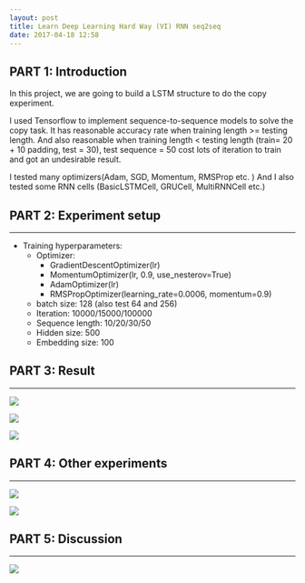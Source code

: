 ```yaml
---
layout: post
title: Learn Deep Learning Hard Way (VI) RNN seq2seq
date: 2017-04-18 12:58
---
```


## PART 1: Introduction

In this project, we are going to build a LSTM structure to do the copy experiment.

I used Tensorflow to implement sequence-to-sequence models to solve the copy task. 
It has reasonable accuracy rate when training length >= testing length.
And also reasonable when training length < testing length (train= 20 + 10 padding, test = 30), test sequence = 50 cost lots of iteration to train and got an undesirable result.

I tested many optimizers(Adam, SGD, Momentum, RMSProp etc. ) 
And I also tested some RNN cells (BasicLSTMCell, GRUCell, MultiRNNCell etc.) 


## PART 2: Experiment setup
---


- Training hyperparameters:
    - Optimizer:
        - GradientDescentOptimizer(lr)
        - MomentumOptimizer(lr, 0.9, use_nesterov=True) 
        - AdamOptimizer(lr)
        - RMSPropOptimizer(learning_rate=0.0006, momentum=0.9)
    - batch size: 128 (also test 64 and 256)
    - Iteration: 10000/15000/100000
    - Sequence length: 10/20/30/50
    - Hidden size: 500
    - Embedding size: 100



## PART 3: Result
---

![][1]

![][2]

![][3]

## PART 4: Other experiments
---

![][4]

![][5]

## PART 5: Discussion 
---

![][6]


  [1]: http://7xi3e9.com1.z0.glb.clouddn.com/lab61.png
  [2]: http://7xi3e9.com1.z0.glb.clouddn.com/lab62.png
  [3]: http://7xi3e9.com1.z0.glb.clouddn.com/lab63.png
  [4]: http://7xi3e9.com1.z0.glb.clouddn.com/Lab64.png
  [5]: http://7xi3e9.com1.z0.glb.clouddn.com/lab65.png
  [6]: http://7xi3e9.com1.z0.glb.clouddn.com/lab66.png